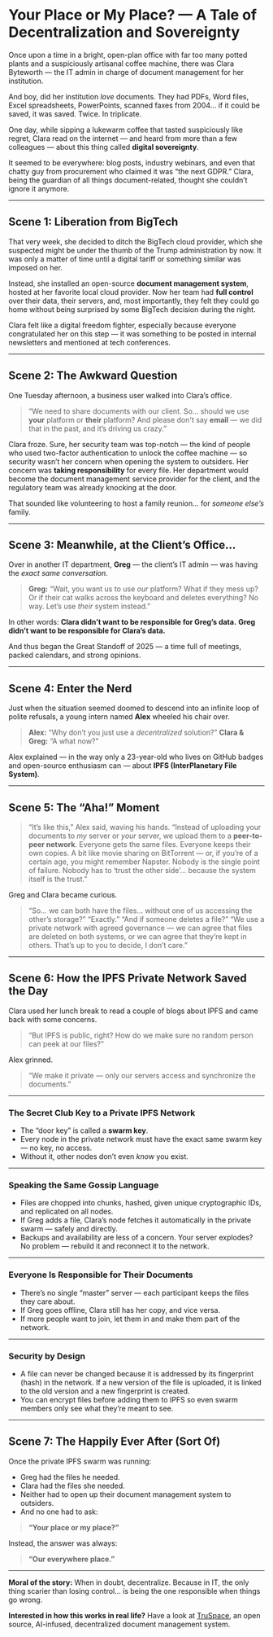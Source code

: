 # **Your Place or My Place? — A Tale of Decentralization and Sovereignty**

Once upon a time in a bright, open-plan office with far too many potted plants and a suspiciously artisanal coffee machine, there was Clara Byteworth — the IT admin in charge of document management for her institution.

And boy, did her institution _love_ documents.
They had PDFs, Word files, Excel spreadsheets, PowerPoints, scanned faxes from 2004… if it could be saved, it was saved. Twice. In triplicate.

One day, while sipping a lukewarm coffee that tasted suspiciously like regret, Clara read on the internet — and heard from more than a few colleagues — about this thing called **digital sovereignty**.

It seemed to be everywhere: blog posts, industry webinars, and even that chatty guy from procurement who claimed it was “the next GDPR.” Clara, being the guardian of all things document-related, thought she couldn’t ignore it anymore.

---

## **Scene 1: Liberation from BigTech**

That very week, she decided to ditch the BigTech cloud provider, which she suspected might be under the thumb of the Trump administration by now. It was only a matter of time until a digital tariff or something similar was imposed on her.

Instead, she installed an open-source **document management system**, hosted at her favorite local cloud provider. Now her team had **full control** over their data, their servers, and, most importantly, they felt they could go home without being surprised by some BigTech decision during the night.

Clara felt like a digital freedom fighter, especially because everyone congratulated her on this step — it was something to be posted in internal newsletters and mentioned at tech conferences.

---

## **Scene 2: The Awkward Question**

One Tuesday afternoon, a business user walked into Clara’s office.

> “We need to share documents with our client. So… should we use **your** platform or **their** platform? And please don't say **email** — we did that in the past, and it’s driving us crazy.”

Clara froze. Sure, her security team was top-notch — the kind of people who used two-factor authentication to unlock the coffee machine — so security wasn’t her concern when opening the system to outsiders. Her concern was **taking responsibility** for every file. Her department would become the document management service provider for the client, and the regulatory team was already knocking at the door.

That sounded like volunteering to host a family reunion… for _someone else’s_ family.

---

## **Scene 3: Meanwhile, at the Client’s Office…**

Over in another IT department, **Greg** — the client’s IT admin — was having the _exact same conversation_.

> **Greg:** “Wait, you want us to use _our_ platform? What if they mess up? Or if their cat walks across the keyboard and deletes everything? No way. Let’s use _their_ system instead.”

In other words:
**Clara didn’t want to be responsible for Greg’s data.**
**Greg didn’t want to be responsible for Clara’s data.**

And thus began the Great Standoff of 2025 — a time full of meetings, packed calendars, and strong opinions.

---

## **Scene 4: Enter the Nerd**

Just when the situation seemed doomed to descend into an infinite loop of polite refusals, a young intern named **Alex** wheeled his chair over.

> **Alex:** “Why don’t you just use a _decentralized_ solution?”
> **Clara & Greg:** “A what now?”

Alex explained — in the way only a 23-year-old who lives on GitHub badges and open-source enthusiasm can — about **IPFS (InterPlanetary File System)**.

---

## **Scene 5: The “Aha!” Moment**

> “It’s like this,” Alex said, waving his hands.
> “Instead of uploading your documents to _my_ server or _your_ server, we upload them to a **peer-to-peer network**.
> Everyone gets the same files. Everyone keeps their own copies. A bit like movie sharing on BitTorrent — or, if you’re of a certain age, you might remember Napster.
> Nobody is the single point of failure. Nobody has to ‘trust the other side’… because the system itself is the trust.”

Greg and Clara became curious.

> “So… we can both have the files… without one of us accessing the other’s storage?”
> “Exactly.”
> “And if someone deletes a file?”
> “We use a private network with agreed governance — we can agree that files are deleted on both systems, or we can agree that they’re kept in others. That’s up to you to decide, I don’t care.”

---

## **Scene 6: How the IPFS Private Network Saved the Day**

Clara used her lunch break to read a couple of blogs about IPFS and came back with some concerns.

> “But IPFS is public, right? How do we make sure no random person can peek at our files?”

Alex grinned.

> “We make it private — only our servers access and synchronize the documents.”

---

### **The Secret Club Key to a Private IPFS Network**

- The “door key” is called a **swarm key**.
- Every node in the private network must have the exact same swarm key — no key, no access.
- Without it, other nodes don’t even _know_ you exist.

---

### **Speaking the Same Gossip Language**

- Files are chopped into chunks, hashed, given unique cryptographic IDs, and replicated on all nodes.
- If Greg adds a file, Clara’s node fetches it automatically in the private swarm — safely and directly.
- Backups and availability are less of a concern. Your server explodes? No problem — rebuild it and reconnect it to the network.

---

### **Everyone Is Responsible for Their Documents**

- There’s no single “master” server — each participant keeps the files they care about.
- If Greg goes offline, Clara still has her copy, and vice versa.
- If more people want to join, let them in and make them part of the network.

---

### **Security by Design**

- A file can never be changed because it is addressed by its fingerprint (hash) in the network. If a new version of the file is uploaded, it is linked to the old version and a new fingerprint is created.
- You can encrypt files before adding them to IPFS so even swarm members only see what they’re meant to see.

---

## **Scene 7: The Happily Ever After (Sort Of)**

Once the private IPFS swarm was running:

- Greg had the files he needed.
- Clara had the files she needed.
- Neither had to open up their document management system to outsiders.
- And no one had to ask:

> **“Your place or my place?”**

Instead, the answer was always:

> **“Our everywhere place.”**

---

**Moral of the story:**
When in doubt, decentralize.
Because in IT, the only thing scarier than losing control… is being the one responsible when things go wrong.

**Interested in how this works in real life?**
Have a look at [TruSpace](https://web.truspace.dev/), an open source, AI-infused, decentralized document management system.
